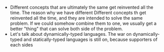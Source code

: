 - Different concepts that are ultimately the same get reinvented all the time. The reason why we have different Different concepts th get reinvented all the time, and they are intended to solve the same problem. If we could somehow combine them to one, we usually get a better "thing" that can solve both side of the problem.
- Let's talk about dynamically-typed languages. The war on dynamically-typed and statically-typed languages is still on, because supporters of each sides